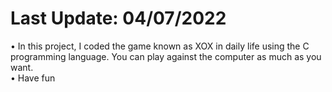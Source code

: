 # Last Update: 04/07/2022
• In this project, I coded the game known as XOX in daily life using the C programming language. You can play against the computer as much as you want. <br />
• Have fun



